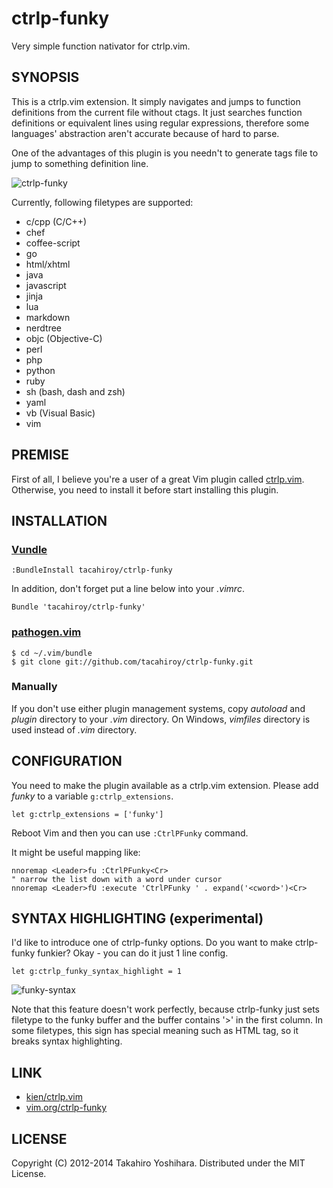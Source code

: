 ctrlp-funky
============
Very simple function nativator for ctrlp.vim.

SYNOPSIS
----------
This is a ctrlp.vim extension. It simply navigates and jumps to function definitions from the current file without ctags. It just searches function definitions or equivalent lines using regular expressions, therefore some languages' abstraction aren't accurate because of hard to parse.

One of the advantages of this plugin is you needn't to generate tags file to jump to something definition line.

![ctrlp-funky][1]

Currently, following filetypes are supported:
* c/cpp (C/C++)
* chef
* coffee-script
* go
* html/xhtml
* java
* javascript
* jinja
* lua
* markdown
* nerdtree
* objc (Objective-C)
* perl
* php
* python
* ruby
* sh (bash, dash and zsh)
* yaml
* vb (Visual Basic)
* vim


PREMISE
----------
First of all, I believe you're a user of a great Vim plugin called [ctrlp.vim](https://github.com/kien/ctrlp.vim).
Otherwise, you need to install it before start installing this plugin.


INSTALLATION
----------
### [Vundle](https://github.com/gmarik/vundle.git)

    :BundleInstall tacahiroy/ctrlp-funky

In addition, don't forget put a line below into your _.vimrc_.

    Bundle 'tacahiroy/ctrlp-funky'

### [pathogen.vim](https://github.com/tpope/vim-pathogen)

    $ cd ~/.vim/bundle
    $ git clone git://github.com/tacahiroy/ctrlp-funky.git

### Manually
If you don't use either plugin management systems, copy _autoload_ and _plugin_ directory to your _.vim_ directory.
On Windows, _vimfiles_ directory is used instead of _.vim_ directory.


CONFIGURATION
--------------
You need to make the plugin available as a ctrlp.vim extension. Please add *funky* to a variable `g:ctrlp_extensions`.

    let g:ctrlp_extensions = ['funky']

Reboot Vim and then you can use `:CtrlPFunky` command.

It might be useful mapping like:

    nnoremap <Leader>fu :CtrlPFunky<Cr>
    " narrow the list down with a word under cursor
    nnoremap <Leader>fU :execute 'CtrlPFunky ' . expand('<cword>')<Cr>


SYNTAX HIGHLIGHTING (experimental)
-------
I'd like to introduce one of ctrlp-funky options.
Do you want to make ctrlp-funky funkier? Okay - you can do it just 1 line config.
```vim
let g:ctrlp_funky_syntax_highlight = 1
```
![funky-syntax][2]

Note that this feature doesn't work perfectly, because ctrlp-funky just sets
filetype to the funky buffer and the buffer contains '>' in the first column.
In some filetypes, this sign has special meaning such as HTML tag, so it breaks
syntax highlighting.


LINK
-------

* [kien/ctrlp.vim](https://github.com/kien/ctrlp.vim)
* [vim.org/ctrlp-funky](http://www.vim.org/scripts/script.php?script_id=4592)


LICENSE
-------

Copyright (C) 2012-2014 Takahiro Yoshihara. Distributed under the MIT License.

[1]: http://i.imgur.com/yO4PWAF.png
[2]: http://i.imgur.com/CnKui5H.png
